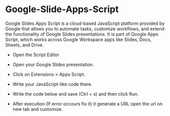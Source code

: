 # Google-Slide-Apps-Script
Google Slides Apps Script is a cloud-based JavaScript platform provided by Google that allows you to automate tasks, customize workflows, and extend the functionality of Google Slides presentations.  It is part of Google Apps Script, which works across Google Workspace apps like Slides, Docs, Sheets, and Drive.


- Open the Script Editor
- Open your Google Slides presentation.

- Click on Extensions > Apps Script.

- Write your JavaScript-like code there.

- Write the code below and save (Ctrl + s) and then click Run.

- After execution (If error occours fix it) it generate a URL open the url on new tab and customize.
